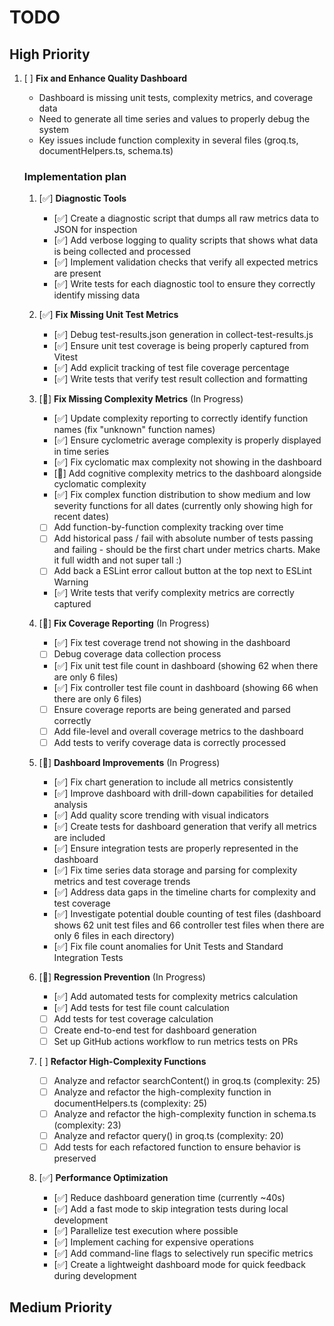 # TODO

## High Priority
1. [ ] **Fix and Enhance Quality Dashboard**

    - Dashboard is missing unit tests, complexity metrics, and coverage data
    - Need to generate all time series and values to properly debug the system
    - Key issues include function complexity in several files (groq.ts, documentHelpers.ts, schema.ts)

    ### Implementation plan
    1. [✅] **Diagnostic Tools**
         - [✅] Create a diagnostic script that dumps all raw metrics data to JSON for inspection
         - [✅] Add verbose logging to quality scripts that shows what data is being collected and processed
         - [✅] Implement validation checks that verify all expected metrics are present
         - [✅] Write tests for each diagnostic tool to ensure they correctly identify missing data

    2. [✅] **Fix Missing Unit Test Metrics**
         - [✅] Debug test-results.json generation in collect-test-results.js
         - [✅] Ensure unit test coverage is being properly captured from Vitest
         - [✅] Add explicit tracking of test file coverage percentage
         - [✅] Write tests that verify test result collection and formatting

    3. [🔄] **Fix Missing Complexity Metrics** (In Progress)
         - [✅] Update complexity reporting to correctly identify function names (fix "unknown" function names)
         - [✅] Ensure cyclometric average complexity is properly displayed in time series
         - [✅] Fix cyclomatic max complexity not showing in the dashboard
         - [🔄] Add cognitive complexity metrics to the dashboard alongside cyclomatic complexity
         - [✅] Fix complex function distribution to show medium and low severity functions for all dates (currently only showing high for recent dates)
         - [ ] Add function-by-function complexity tracking over time
         - [ ] Add historical pass / fail with absolute number of tests passing and failing - should be the first chart under metrics charts. Make it full width and not super tall :)
         - [ ] Add back a ESLint error callout button at the top next to ESLint Warning
         - [✅] Write tests that verify complexity metrics are correctly captured

    4. [🔄] **Fix Coverage Reporting** (In Progress)
         - [✅] Fix test coverage trend not showing in the dashboard
         - [ ] Debug coverage data collection process
         - [✅] Fix unit test file count in dashboard (showing 62 when there are only 6 files)
         - [✅] Fix controller test file count in dashboard (showing 66 when there are only 6 files)
         - [ ] Ensure coverage reports are being generated and parsed correctly
         - [ ] Add file-level and overall coverage metrics to the dashboard
         - [ ] Add tests to verify coverage data is correctly processed

    5. [🔄] **Dashboard Improvements** (In Progress)
         - [✅] Fix chart generation to include all metrics consistently
         - [✅] Improve dashboard with drill-down capabilities for detailed analysis
         - [✅] Add quality score trending with visual indicators
         - [✅] Create tests for dashboard generation that verify all metrics are included
         - [✅] Ensure integration tests are properly represented in the dashboard
         - [✅] Fix time series data storage and parsing for complexity metrics and test coverage trends
         - [✅] Address data gaps in the timeline charts for complexity and test coverage
         - [✅] Investigate potential double counting of test files (dashboard shows 62 unit test files and 66 controller test files when there are only 6 files in each directory)
         - [✅] Fix file count anomalies for Unit Tests and Standard Integration Tests

    6. [🔄] **Regression Prevention** (In Progress)
         - [✅] Add automated tests for complexity metrics calculation
         - [✅] Add tests for test file count calculation
         - [ ] Add tests for test coverage calculation
         - [ ] Create end-to-end test for dashboard generation
         - [ ] Set up GitHub actions workflow to run metrics tests on PRs

    7. [ ] **Refactor High-Complexity Functions**
         - [ ] Analyze and refactor searchContent() in groq.ts (complexity: 25)
         - [ ] Analyze and refactor the high-complexity function in documentHelpers.ts (complexity: 25)
         - [ ] Analyze and refactor the high-complexity function in schema.ts (complexity: 23)
         - [ ] Analyze and refactor query() in groq.ts (complexity: 20)
         - [ ] Add tests for each refactored function to ensure behavior is preserved

    8. [✅] **Performance Optimization**
         - [✅] Reduce dashboard generation time (currently ~40s)
         - [✅] Add a fast mode to skip integration tests during local development
         - [✅] Parallelize test execution where possible
         - [✅] Implement caching for expensive operations
         - [✅] Add command-line flags to selectively run specific metrics
         - [✅] Create a lightweight dashboard mode for quick feedback during development

## Medium Priority

